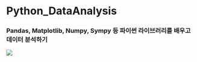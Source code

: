 # Python_DataAnalysis

### Pandas, Matplotlib, Numpy, Sympy 등 파이썬 라이브러리를 배우고 데이터 분석하기

<img src="https://user-images.githubusercontent.com/58673491/178742735-8653992d-b1da-4ee4-9b80-851456cf304b.png">
